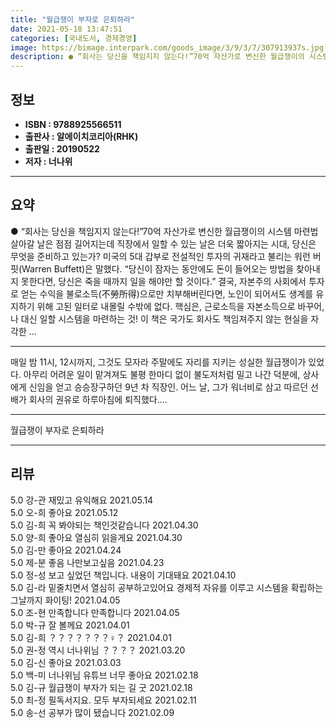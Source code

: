 ```yaml
---
title: "월급쟁이 부자로 은퇴하라"
date: 2021-05-18 13:47:51
categories: [국내도서, 경제경영]
image: https://bimage.interpark.com/goods_image/3/9/3/7/307913937s.jpg
description: ● “회사는 당신을 책임지지 않는다!”70억 자산가로 변신한 월급쟁이의 시스템 마련법 살아갈 날은 점점 길어지는데 직장에서 일할 수 있는 날은 더욱 짧아지는 시대, 당신은 무엇을 준비하고 있는가? 미국의 5대 갑부로 전설적인 투자의 귀재라고 불리는 워런 버핏(Warren Buffe
---
```


## **정보**

- **ISBN : 9788925566511**
- **출판사 : 알에이치코리아(RHK)**
- **출판일 : 20190522**
- **저자 : 너나위**

------



## **요약**

●  “회사는 당신을 책임지지 않는다!”70억 자산가로 변신한 월급쟁이의 시스템 마련법   살아갈 날은 점점 길어지는데 직장에서 일할 수 있는 날은 더욱 짧아지는 시대, 당신은 무엇을 준비하고 있는가? 미국의 5대 갑부로 전설적인 투자의 귀재라고 불리는 워런 버핏(Warren Buffett)은 말했다. “당신이 잠자는 동안에도 돈이 들어오는 방법을 찾아내지 못한다면, 당신은 죽을 때까지 일을 해야만 할 것이다.”  결국, 자본주의 사회에서 투자로 얻는 수익을 불로소득(不勞所得)으로만 치부해버린다면, 노인이 되어서도 생계를 유지하기 위해 고된 일터로 내몰릴 수밖에 없다. 핵심은, 근로소득을 자본소득으로 바꾸어, 나 대신 일할 시스템을 마련하는 것!  이 책은 국가도 회사도 책임져주지 않는 현실을 자각한 ...

------

매일 밤 11시, 12시까지, 그것도 모자라 주말에도 자리를 지키는 성실한 월급쟁이가 있었다. 아무리 어려운 일이 맡겨져도 불평 한마디 없이 불도저처럼 밀고 나간 덕분에, 상사에게 신임을 얻고 승승장구하던 9년 차 직장인. 어느 날, 그가 워너비로 삼고 따르던 선배가 회사의 권유로 하루아침에 퇴직했다.... 

------


월급쟁이 부자로 은퇴하라 

------


## **리뷰** 

5.0 강-관 재밌고 유익해요
 2021.05.14 <br/>5.0 오-희 좋아요 2021.05.12 <br/>5.0 김-희 꼭 봐야되는 책인것같습니다 2021.04.30 <br/>5.0 양-희 좋아요
열심히 읽을게요 2021.04.30 <br/>5.0 김-만 좋아요 2021.04.24 <br/>5.0 제-분 좋음 나만보고싶음 2021.04.23 <br/>5.0 정-성 보고 싶었던 책입니다. 내용이 기대돼요 2021.04.10 <br/>5.0 김-라 밑줄치면서 열심히 공부하고있어요 경제적 자유를 이루고 시스템을 확립하는 그날까지 화이팅! 2021.04.05 <br/>5.0 조-현 만족합니다 만족합니다  2021.04.05 <br/>5.0 박-규 잘 볼께요 2021.04.01 <br/>5.0 김-희 ？？？？？？？♀？ 2021.04.01 <br/>5.0 권-정 역시 너나위님 ？？？？ 2021.03.20 <br/>5.0 김-신 좋아요 2021.03.03 <br/>5.0 백-미 너나위님  유튜브 너무 좋아요 2021.02.18 <br/>5.0 김-규 월급쟁이 부자가 되는 길 굿 2021.02.18 <br/>5.0 최-정 필독서지요. 모두 부자되세요 2021.02.11 <br/>5.0 송-선 공부가 많이 됐습니다 2021.02.09 <br/>